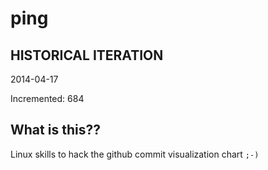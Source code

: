 # ping

## HISTORICAL ITERATION
2014-04-17

Incremented: 684

## What is this?? 
Linux skills to hack the github commit visualization chart `;-)`
